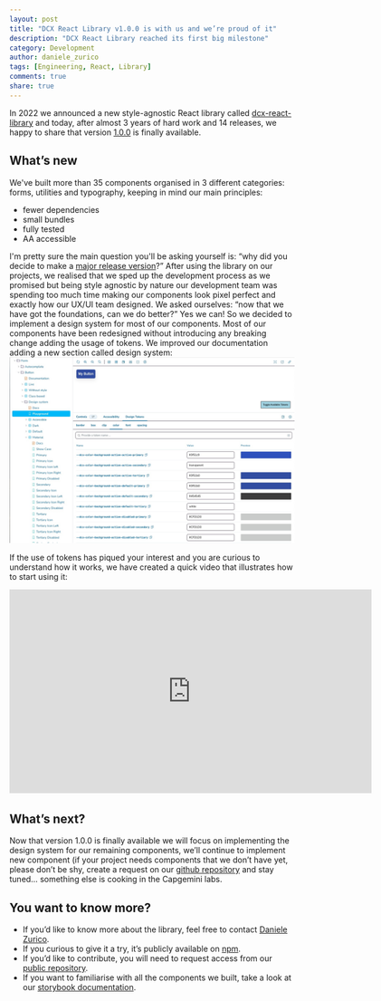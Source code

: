 ```yaml
---
layout: post
title: "DCX React Library v1.0.0 is with us and we’re proud of it"
description: "DCX React Library reached its first big milestone"
category: Development
author: daniele_zurico
tags: [Engineering, React, Library]
comments: true
share: true
---
```


In 2022 we announced a new style-agnostic React library called [dcx-react-library](https://capgemini.github.io/development/dcx-react-library/) and today, after almost 3 years of hard work and 14 releases, we happy to share that version [1.0.0](https://www.npmjs.com/package/@capgeminiuk/dcx-react-library) is finally available.

## What’s new

We've built more than 35 components organised in 3 different categories: forms, utilities and typography, keeping in mind our main principles:

- fewer dependencies
- small bundles
- fully tested
- AA accessible

I'm pretty sure the main question you'll be asking yourself is: “why did you decide to make a [major release version](https://semver.org/)?”
After using the library on our projects, we realised that we sped up the development process as we promised but being style agnostic by nature our development team was spending too much time making our components look pixel perfect and exactly how our UX/UI team designed. We asked ourselves: “now that we have got the foundations, can we do better?” Yes we can! So we decided to implement a design system for most of our components.
Most of our components have been redesigned without introducing any breaking change adding the usage of tokens. We improved our documentation adding a new section called design system:
![Documentation](/images/2024-04-03-dcx-react-library-v1-is-here/dcx-react-library-v1-storybook.jpg)

If the use of tokens has piqued your interest and you are curious to understand how it works, we have created a quick video that illustrates how to start using it:

<div class="small-12 medium-8 large-4 small-centered columns">
   <div class="flex-video">
      <iframe width="640" height="360" src="https://www.youtube.com/embed/KjYL9fzxdxw" title="dcx-react-library-design-system.mp4" frameborder="0" allowfullscreen></iframe>
   </div>
</div>

## What’s next?

Now that version 1.0.0 is finally available we will focus on implementing the design system for our remaining components, we’ll continue to implement new component (if your project needs components that we don’t have yet, please don’t be shy, create a request on our [github repository](https://github.com/Capgemini/dcx-react-library) and stay tuned… something else is cooking in the Capgemini labs.

## You want to know more?

- If you’d like to know more about the library, feel free to contact [Daniele Zurico](https://capgemini.github.io/authors/#author-daniele-zurico).
- If you curious to give it a try, it’s publicly available on [npm](https://www.npmjs.com/package/@capgeminiuk/dcx-react-library).
- If you’d like to contribute, you will need to request access from our [public repository](https://github.com/Capgemini/dcx-react-library).
- If you want to familiarise with all the components we built, take a look at our [storybook documentation](https://main--6069a6f47f4b9f002171f8e1.chromatic.com/).
